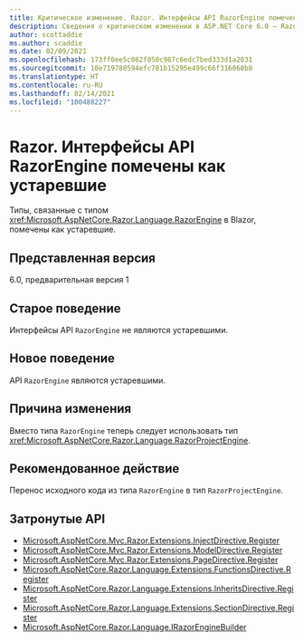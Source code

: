 ```yaml
---
title: Критическое изменение. Razor. Интерфейсы API RazorEngine помечены как устаревшие
description: Сведения о критическом изменении в ASP.NET Core 6.0 — Razor. Интерфейсы API RazorEngine помечены как устаревшие
author: scottaddie
ms.author: scaddie
ms.date: 02/09/2021
ms.openlocfilehash: 173ff0ee5c062f050c967c6edc7bed333d1a2031
ms.sourcegitcommit: 10e719780594efc781b15295e499c66f316068b8
ms.translationtype: HT
ms.contentlocale: ru-RU
ms.lasthandoff: 02/14/2021
ms.locfileid: "100488227"
---
```

# <a name="razor-razorengine-apis-marked-obsolete"></a>Razor. Интерфейсы API RazorEngine помечены как устаревшие

Типы, связанные с типом <xref:Microsoft.AspNetCore.Razor.Language.RazorEngine> в Blazor, помечены как устаревшие.

## <a name="version-introduced"></a>Представленная версия

6.0, предварительная версия 1

## <a name="old-behavior"></a>Старое поведение

Интерфейсы API `RazorEngine` не являются устаревшими.

## <a name="new-behavior"></a>Новое поведение

API `RazorEngine` являются устаревшими.

## <a name="reason-for-change"></a>Причина изменения

Вместо типа `RazorEngine` теперь следует использовать тип <xref:Microsoft.AspNetCore.Razor.Language.RazorProjectEngine>.

## <a name="recommended-action"></a>Рекомендованное действие

Перенос исходного кода из типа `RazorEngine` в тип `RazorProjectEngine`.

## <a name="affected-apis"></a>Затронутые API

- [Microsoft.AspNetCore.Mvc.Razor.Extensions.InjectDirective.Register](/dotnet/api/microsoft.aspnetcore.mvc.razor.extensions.injectdirective.register?view=aspnetcore-3.1&preserve-view=true)
- [Microsoft.AspNetCore.Mvc.Razor.Extensions.ModelDirective.Register](/dotnet/api/microsoft.aspnetcore.mvc.razor.extensions.namespacedirective.register?view=aspnetcore-2.2&preserve-view=true)
- [Microsoft.AspNetCore.Mvc.Razor.Extensions.PageDirective.Register](/dotnet/api/microsoft.aspnetcore.mvc.razor.extensions.namespacedirective.register?view=aspnetcore-2.2&preserve-view=true)
- [Microsoft.AspNetCore.Razor.Language.Extensions.FunctionsDirective.Register](/dotnet/api/microsoft.aspnetcore.razor.language.extensions.functionsdirective.register?view=aspnetcore-3.0&preserve-view=true)
- [Microsoft.AspNetCore.Razor.Language.Extensions.InheritsDirective.Register](/dotnet/api/microsoft.aspnetcore.razor.language.extensions.inheritsdirective.register?view=aspnetcore-3.0&preserve-view=true)
- [Microsoft.AspNetCore.Razor.Language.Extensions.SectionDirective.Register](/dotnet/api/microsoft.aspnetcore.razor.language.extensions.sectiondirective.register?view=aspnetcore-3.0&preserve-view=true)
- [Microsoft.AspNetCore.Razor.Language.IRazorEngineBuilder](/dotnet/api/microsoft.aspnetcore.razor.language.irazorenginebuilder?view=aspnetcore-3.0&preserve-view=true)

<!--

## Category

ASP.NET Core

## Affected APIs

- `Overload:Microsoft.AspNetCore.Mvc.Razor.Extensions.InjectDirective.Register`
- `Overload:Microsoft.AspNetCore.Mvc.Razor.Extensions.ModelDirective.Register`
- `Overload:Microsoft.AspNetCore.Mvc.Razor.Extensions.PageDirective.Register`
- `Overload:Microsoft.AspNetCore.Razor.Language.Extensions.FunctionsDirective.Register`
- `Overload:Microsoft.AspNetCore.Razor.Language.Extensions.InheritsDirective.Register`
- `Overload:Microsoft.AspNetCore.Razor.Language.Extensions.SectionDirective.Register`
- `T:Microsoft.AspNetCore.Razor.Language.IRazorEngineBuilder`

-->
